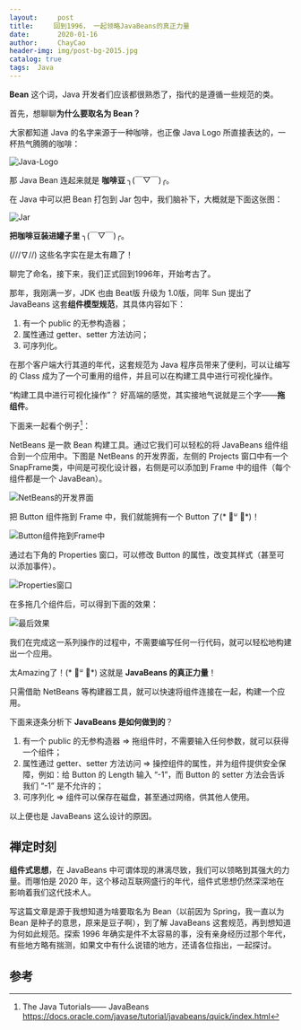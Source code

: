 ```yaml
---
layout:     post
title:     回到1996， 一起领略JavaBeans的真正力量
date:       2020-01-16
author:     ChayCao
header-img: img/post-bg-2015.jpg 
catalog: true
tags:  Java                            
---
```


**Bean** 这个词，Java 开发者们应该都很熟悉了，指代的是遵循一些规范的类。

首先，想聊聊**为什么要取名为 Bean？**

大家都知道 Java 的名字来源于一种咖啡，也正像 Java Logo 所直接表达的，一杯热气腾腾的咖啡：

![Java-Logo](https://chaycao-1302020836.cos.ap-shenzhen-fsi.myqcloud.com/chaycao%E4%B8%AA%E4%BA%BA%E5%8D%9A%E5%AE%A2/2020/2020-01-16-%E5%9B%9E%E5%88%B01996%EF%BC%8C%E4%B8%80%E8%B5%B7%E9%A2%86%E7%95%A5JavaBeans%E7%9A%84%E7%9C%9F%E6%AD%A3%E5%8A%9B%E9%87%8F/Java-Logo.png)

那 Java Bean 连起来就是 **咖啡豆** ╮(￣▽￣)╭。

在 Java 中可以把 Bean 打包到 Jar 包中，我们脑补下，大概就是下面这张图：

![Jar](https://chaycao-1302020836.cos.ap-shenzhen-fsi.myqcloud.com/chaycao%E4%B8%AA%E4%BA%BA%E5%8D%9A%E5%AE%A2/2020/2020-01-16-%E5%9B%9E%E5%88%B01996%EF%BC%8C%E4%B8%80%E8%B5%B7%E9%A2%86%E7%95%A5JavaBeans%E7%9A%84%E7%9C%9F%E6%AD%A3%E5%8A%9B%E9%87%8F/Jar.png)

**把咖啡豆装进罐子里** ╮(￣▽￣)╭。

(///∇//) 这些名字实在是太有趣了！

聊完了命名，接下来，我们正式回到1996年，开始考古了。

那年，我刚满一岁，JDK 也由 Beat版 升级为 1.0版，同年 Sun 提出了 JavaBeans 这套**组件模型规范**，其具体内容如下：

1. 有一个 public 的无参构造器；
2. 属性通过 getter、setter 方法访问；
3. 可序列化。

在那个客户端大行其道的年代，这套规范为 Java 程序员带来了便利，可以让编写的 Class 成为了一个可重用的组件，并且可以在构建工具中进行可视化操作。

“构建工具中进行可视化操作”？
好高端的感觉，其实接地气说就是三个字——**拖组件**。

下面来一起看个例子[^1]：

NetBeans 是一款 Bean 构建工具。通过它我们可以轻松的将 JavaBeans 组件组合到一个应用中。下图是 NetBeans 的开发界面，左侧的 Projects 窗口中有一个 SnapFrame类，中间是可视化设计器，右侧是可以添加到 Frame 中的组件（每个组件都是一个 JavaBean）。

![NetBeans的开发界面](https://chaycao-1302020836.cos.ap-shenzhen-fsi.myqcloud.com/chaycao%E4%B8%AA%E4%BA%BA%E5%8D%9A%E5%AE%A2/2020/2020-01-16-%E5%9B%9E%E5%88%B01996%EF%BC%8C%E4%B8%80%E8%B5%B7%E9%A2%86%E7%95%A5JavaBeans%E7%9A%84%E7%9C%9F%E6%AD%A3%E5%8A%9B%E9%87%8F/NetBeans%E7%9A%84%E5%BC%80%E5%8F%91%E7%95%8C%E9%9D%A2.png)

把 Button 组件拖到 Frame 中，我们就能拥有一个 Button 了(* ॑ᐜ ॑*)！


![Button组件拖到Frame中](https://chaycao-1302020836.cos.ap-shenzhen-fsi.myqcloud.com/chaycao%E4%B8%AA%E4%BA%BA%E5%8D%9A%E5%AE%A2/2020/2020-01-16-%E5%9B%9E%E5%88%B01996%EF%BC%8C%E4%B8%80%E8%B5%B7%E9%A2%86%E7%95%A5JavaBeans%E7%9A%84%E7%9C%9F%E6%AD%A3%E5%8A%9B%E9%87%8F/Button%E7%BB%84%E4%BB%B6%E6%8B%96%E5%88%B0Frame%E4%B8%AD.png)

通过右下角的 Properties 窗口，可以修改 Button 的属性，改变其样式（甚至可以添加事件）。

![Properties窗口](https://chaycao-1302020836.cos.ap-shenzhen-fsi.myqcloud.com/chaycao%E4%B8%AA%E4%BA%BA%E5%8D%9A%E5%AE%A2/2020/2020-01-16-%E5%9B%9E%E5%88%B01996%EF%BC%8C%E4%B8%80%E8%B5%B7%E9%A2%86%E7%95%A5JavaBeans%E7%9A%84%E7%9C%9F%E6%AD%A3%E5%8A%9B%E9%87%8F/Properties%E7%AA%97%E5%8F%A3.png)

在多拖几个组件后，可以得到下面的效果：

![最后效果](https://chaycao-1302020836.cos.ap-shenzhen-fsi.myqcloud.com/chaycao%E4%B8%AA%E4%BA%BA%E5%8D%9A%E5%AE%A2/2020/2020-01-16-%E5%9B%9E%E5%88%B01996%EF%BC%8C%E4%B8%80%E8%B5%B7%E9%A2%86%E7%95%A5JavaBeans%E7%9A%84%E7%9C%9F%E6%AD%A3%E5%8A%9B%E9%87%8F/%E6%9C%80%E5%90%8E%E6%95%88%E6%9E%9C.png)

我们在完成这一系列操作的过程中，不需要编写任何一行代码，就可以轻松地构建出一个应用。

太Amazing了！(* ॑ᐜ ॑*) 这就是 **JavaBeans 的真正力量**！

只需借助 NetBeans 等构建器工具，就可以快速将组件连接在一起，构建一个应用。

下面来逐条分析下 **JavaBeans 是如何做到的**？

1. 有一个 public 的无参构造器 => 拖组件时，不需要输入任何参数，就可以获得一个组件；
2. 属性通过 getter、setter 方法访问 => 操控组件的属性，并为组件提供安全保障，例如：给 Button 的 Length 输入 “-1”，而 Button 的 setter 方法会告诉我们 “-1” 是不允许的；
3. 可序列化 => 组件可以保存在磁盘，甚至通过网络，供其他人使用。

以上便也是 JavaBeans 这么设计的原因。



## 禅定时刻

**组件式思想**，在 JavaBeans 中可谓体现的淋漓尽致，我们可以领略到其强大的力量。而哪怕是 2020 年，这个移动互联网盛行的年代，组件式思想仍然深深地在影响着我们这代技术人。

写这篇文章是源于我想知道为啥要取名为 Bean（以前因为 Spring，我一直以为 Bean 是种子的意思，原来是豆子啊），到了解 JavaBeans 这套规范，再到想知道为何如此规范。探索 1996 年确实是件不太容易的事，没有亲身经历过那个年代，有些地方略有揣测，如果文中有什么说错的地方，还请各位指出，一起探讨。


## 参考
[^1]: The Java Tutorials—— JavaBeans  https://docs.oracle.com/javase/tutorial/javabeans/quick/index.html



